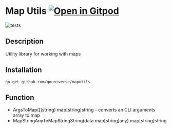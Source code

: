 # Map Utils <a href="https://gitpod.io/#https://github.com/gouniverse/maputils" style="float:right:"><img src="https://gitpod.io/button/open-in-gitpod.svg" alt="Open in Gitpod" loading="lazy"></a>

![tests](https://github.com/gouniverse/maputils/workflows/tests/badge.svg)

## Description

Utility library for working with maps

## Installation

```
go get github.com/gouniverse/maputils
```

## Function

- ArgsToMap([]string) map[string]string - converts an CLI arguments array to map
- MapStringAnyToMapStringString(data map[string]any) map[string]string

